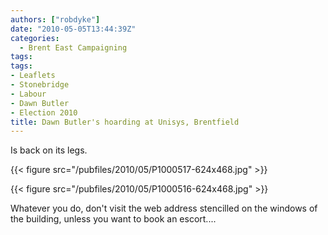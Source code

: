 ```yaml
---
authors: ["robdyke"]
date: "2010-05-05T13:44:39Z"
categories:
  - Brent East Campaigning
tags:
tags:
- Leaflets
- Stonebridge
- Labour
- Dawn Butler
- Election 2010
title: Dawn Butler's hoarding at Unisys, Brentfield
---
```

Is back on its legs.


{{< figure src="/pubfiles/2010/05/P1000517-624x468.jpg" >}}

{{< figure src="/pubfiles/2010/05/P1000516-624x468.jpg" >}}

Whatever you do, don't visit the web address stencilled on the windows of the building, unless you want to book an escort....
